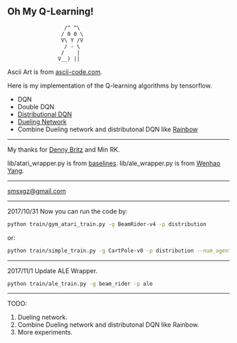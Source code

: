 Oh My Q-Learning!
----
                      /^ ^\
                     / 0 0 \
                     V\ Y /V
                      / - \
                     /    |
                    V__) ||

Ascii Art is from [ascii-code.com](https://www.ascii-code.com/ascii-art/animals/dogs.php).


Here is my implementation of the Q-learning algorithms by tensorflow.
* DQN
* Double DQN
* [Distributional DQN](https://arxiv.org/abs/1707.06887)
* [Dueling Network](https://arxiv.org/pdf/1511.06581)
* Combine Dueling network and distributonal DQN like [Rainbow](https://arxiv.org/pdf/1710.02298)

----
My thanks for [Denny Britz](https://github.com/dennybritz/reinforcement-learning) and Min RK.

lib/atari_wrapper.py is from [baselines](https://github.com/openai/baselines/blob/master/baselines/common/atari_wrappers.py).
lib/ale_wrapper.py is from [Wenhao Yang](https://github.com/yangwenh).

----
smsxgz@gmail.com

----
2017/10/31
Now you can run the code by:
```bash
python train/gym_atari_train.py -g BeamRider-v4 -p distribution
```
or:
```bash
python train/simple_train.py -g CartPole-v0 -p distribution --num_agent 1 --num_worker 1
```

----
2017/11/1
Update ALE Wrapper.
```bash
python train/ale_train.py -g beam_rider -p ale
```

----
TODO:
1. Dueling network.
1. Combine Dueling network and distributonal DQN like Rainbow.
1. More experiments.
